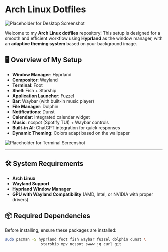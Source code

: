 # Arch Linux Dotfiles

![Placeholder for Desktop Screenshot](https://via.placeholder.com/1200x600)

Welcome to my **Arch Linux dotfiles** repository! This setup is designed for a smooth and efficient workflow using **Hyprland** as the window manager, with an **adaptive theming system** based on your background image.

## 🖥️ **Overview of My Setup**
- **Window Manager**: Hyprland
- **Compositor**: Wayland
- **Terminal**: Foot
- **Shell**: Fish + Starship
- **Application Launcher**: Fuzzel
- **Bar**: Waybar (with built-in music player)
- **File Manager**: Dolphin
- **Notifications**: Dunst
- **Calendar**: Integrated calendar widget
- **Music**: ncspot (Spotify TUI) + Waybar controls
- **Built-in AI**: ChatGPT integration for quick responses
- **Dynamic Theming**: Colors adapt based on the wallpaper

![Placeholder for Terminal Screenshot](https://via.placeholder.com/800x400)

---

## 🛠️ **System Requirements**
- **Arch Linux**
- **Wayland Support**
- **Hyprland Window Manager**
- **GPU with Wayland Compatibility** (AMD, Intel, or NVIDIA with proper drivers)

## 📦 **Required Dependencies**
Before installing, ensure these packages are installed:

```sh
sudo pacman -S hyprland foot fish waybar fuzzel dolphin dunst \
                starship mpv ncspot swww jq curl git


